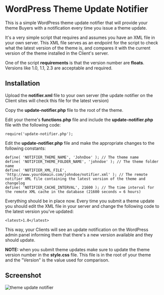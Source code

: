 # WordPress Theme Update Notifier

This is a simple WordPress theme update notifier that will provide your theme Buyers with a notification every time you issue a theme update.

It's a very simple script that requires and assumes you have an XML file in your own server. This XML file serves as an endpoint for the script to check what the latest version of the theme is, and compares it with the current version of the theme installed in the Client's server.

One of the script **requirements** is that the version number are **floats**. Versions like 1.0, 1.1, 2.3 are acceptable and required.

## Installation

Upload the **notifier.xml** file to your own server (the update notifier on the Client sites will check this file for the latest version)

Copy the **update-notifier.php** file to the root of the theme.

Edit your theme's **functions.php** file and include the **update-notifier.php** file with the following code:

	require('update-notifier.php');

Edit the **update-notifier.php** file and make the appropriate changes to the following constants:

	define( 'NOTIFIER_THEME_NAME', 'JohnDoe' ); // The theme name
	define( 'NOTIFIER_THEME_FOLDER_NAME', 'johndoe' ); // The theme folder name
	define( 'NOTIFIER_XML_FILE', 'http://www.yourdomain.com/johndoe/notifier.xml' ); // The remote notifier XML file containing the latest version of the theme and changelog
	define( 'NOTIFIER_CACHE_INTERVAL', 21600 ); // The time interval for the remote XML cache in the database (21600 seconds = 6 hours)

Everything should be in place now. Every time you submit a theme update you should edit the XML file in your server and change the following code to the latest version you've updated:

	<latest>1.0</latest>

This way, your Clients will see an update notification on the WordPress admin panel informing them that there's a new version available and they should update.

**NOTE:** when you submit theme updates make sure to update the theme version number in the **style.css** file. This file is in the root of your theme and the "Version" is the value used for comparison.

## Screenshot

![theme update notifier](http://content.screencast.com/users/unispheredesign/folders/Jing/media/589c4a03-9155-4af9-8769-608245f12ba4/00000107.png)